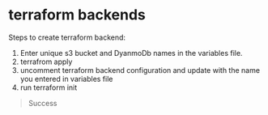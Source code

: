 # terraform backends 

Steps to create terraform backend:
1. Enter unique s3 bucket and DyanmoDb names in the variables file. 
2. terrafrom apply
2. uncomment terraform backend configuration and update with the name you entered in variables file
3. run terraform init 
> Success


